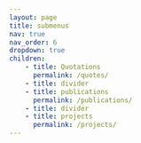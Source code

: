 ```yaml
---
layout: page
title: submenus
nav: true
nav_order: 6
dropdown: true
children:
    - title: Quotations
      permalink: /quotes/
    - title: divider
    - title: publications
      permalink: /publications/
    - title: divider
    - title: projects
      permalink: /projects/
---
```

